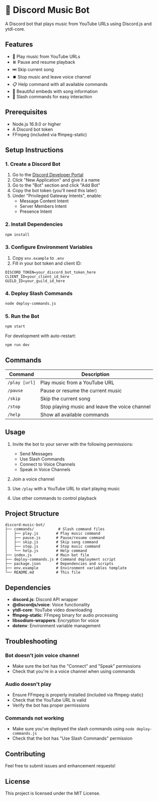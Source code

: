 # 🎵 Discord Music Bot

A Discord bot that plays music from YouTube URLs using Discord.js and ytdl-core.

## Features

- 🎵 Play music from YouTube URLs
- ⏸️ Pause and resume playback
- ⏭️ Skip current song
- ⏹️ Stop music and leave voice channel
- 📋 Help command with all available commands
- 🎨 Beautiful embeds with song information
- 🎯 Slash commands for easy interaction

## Prerequisites

- Node.js 16.9.0 or higher
- A Discord bot token
- FFmpeg (included via ffmpeg-static)

## Setup Instructions

### 1. Create a Discord Bot

1. Go to the [Discord Developer Portal](https://discord.com/developers/applications)
2. Click "New Application" and give it a name
3. Go to the "Bot" section and click "Add Bot"
4. Copy the bot token (you'll need this later)
5. Under "Privileged Gateway Intents", enable:
   - Message Content Intent
   - Server Members Intent
   - Presence Intent

### 2. Install Dependencies

```bash
npm install
```

### 3. Configure Environment Variables

1. Copy `env.example` to `.env`
2. Fill in your bot token and client ID:

```env
DISCORD_TOKEN=your_discord_bot_token_here
CLIENT_ID=your_client_id_here
GUILD_ID=your_guild_id_here
```

### 4. Deploy Slash Commands

```bash
node deploy-commands.js
```

### 5. Run the Bot

```bash
npm start
```

For development with auto-restart:
```bash
npm run dev
```

## Commands

| Command | Description |
|---------|-------------|
| `/play [url]` | Play music from a YouTube URL |
| `/pause` | Pause or resume the current music |
| `/skip` | Skip the current song |
| `/stop` | Stop playing music and leave the voice channel |
| `/help` | Show all available commands |

## Usage

1. Invite the bot to your server with the following permissions:
   - Send Messages
   - Use Slash Commands
   - Connect to Voice Channels
   - Speak in Voice Channels

2. Join a voice channel

3. Use `/play` with a YouTube URL to start playing music

4. Use other commands to control playback

## Project Structure

```
discord-music-bot/
├── commands/           # Slash command files
│   ├── play.js        # Play music command
│   ├── pause.js       # Pause/resume command
│   ├── skip.js        # Skip song command
│   ├── stop.js        # Stop music command
│   └── help.js        # Help command
├── index.js           # Main bot file
├── deploy-commands.js # Command deployment script
├── package.json       # Dependencies and scripts
├── env.example        # Environment variables template
└── README.md          # This file
```

## Dependencies

- **discord.js**: Discord API wrapper
- **@discordjs/voice**: Voice functionality
- **ytdl-core**: YouTube video downloading
- **ffmpeg-static**: FFmpeg binary for audio processing
- **libsodium-wrappers**: Encryption for voice
- **dotenv**: Environment variable management

## Troubleshooting

### Bot doesn't join voice channel
- Make sure the bot has the "Connect" and "Speak" permissions
- Check that you're in a voice channel when using commands

### Audio doesn't play
- Ensure FFmpeg is properly installed (included via ffmpeg-static)
- Check that the YouTube URL is valid
- Verify the bot has proper permissions

### Commands not working
- Make sure you've deployed the slash commands using `node deploy-commands.js`
- Check that the bot has "Use Slash Commands" permission

## Contributing

Feel free to submit issues and enhancement requests!

## License

This project is licensed under the MIT License. 